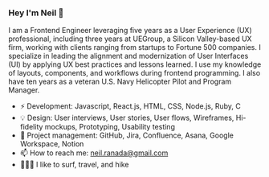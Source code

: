 ### Hey I'm Neil 👋
 
I am a Frontend Engineer leveraging five years as a User Experience (UX) professional, including three years at UEGroup, a Silicon Valley-based UX firm, working with clients ranging from startups to Fortune 500 companies. I specialize in leading the alignment and modernization of User Interfaces (UI) by applying UX best practices and lessons learned. I use my knowledge of layouts, components, and workflows during frontend programming. I also have ten years as a veteran U.S. Navy Helicopter Pilot and Program Manager.

- ⚡️ Development: Javascript, React.js, HTML, CSS, Node.js, Ruby, C
- 💡 Design: User interviews, User stories, User flows, Wireframes, Hi-fidelity mockups, Prototyping, Usability testing
- 🚀 Project management: GitHub, Jira, Confluence, Asana, Google Workspace, Notion
- 📫 How to reach me: neil.ranada@gmail.com
- 🏄🏻‍♂️ I like to surf, travel, and hike
